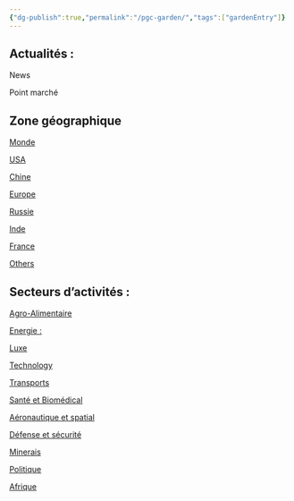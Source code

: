 ```yaml
---
{"dg-publish":true,"permalink":"/pgc-garden/","tags":["gardenEntry"]}
---
```


## **Actualités :**

News

Point marché

## **Zone géographique**

[Monde](https://www.notion.so/Monde-55eb663692664010a503911368e501fe?pvs=21)

[USA](https://www.notion.so/USA-15b4ab39b18a416e9258d84161b0231a?pvs=21)

[Chine](https://www.notion.so/Chine-43900644fe254c3bb645dd99b71036fd?pvs=21)

[Europe](https://www.notion.so/Europe-142f0c42d115474596506337a53e00d6?pvs=21)

[Russie](https://www.notion.so/Russie-a7fce82f0e9e4682b27b8f2b287fd871?pvs=21)

[Inde](https://www.notion.so/Inde-ba22b679fc974c20afddd1d2cda06520?pvs=21)

[France](https://www.notion.so/France-de48a2a185064448a81665334274e4a7?pvs=21)

[Others](https://www.notion.so/Others-12faf048411042f1865b5009fab09792?pvs=21)

## **Secteurs d’activités :**

[Agro-Alimentaire](https://www.notion.so/Agro-Alimentaire-a5009324b5834598971f362fa99f9ef4?pvs=21)

[Energie :](https://www.notion.so/Energie-9a76dd53ea434db0875d4278425ece24?pvs=21)

[Luxe](https://www.notion.so/Luxe-65932c1e53c14e2a80a508d00e0741b8?pvs=21)

[Technology](https://www.notion.so/Technology-2d06e9c0938b4505b50746c0fcf51b3a?pvs=21)

[Transports](https://www.notion.so/Transports-c036629a775244519c86bd27b021b17b?pvs=21)

[Santé et Biomédical](https://www.notion.so/Sant-et-Biom-dical-60fc400092214027aff766e58e4f084a?pvs=21)

[Aéronautique et spatial](https://www.notion.so/A-ronautique-et-spatial-c6c16bed8e6e4377b9f9234697f0b0b3?pvs=21)

[Défense et sécurité](https://www.notion.so/D-fense-et-s-curit-e934740cfbb14ce8881c45670b438575?pvs=21)

[Minerais](https://www.notion.so/Minerais-8ec87f7fae9248bfb85501735827c33a?pvs=21)

[Politique](https://www.notion.so/Politique-8d49005097884b0d94da70a283a366f9?pvs=21)

[Afrique](https://www.notion.so/Afrique-00d4a0c2f10e4060bd20efd8fb0959fe?pvs=21)

